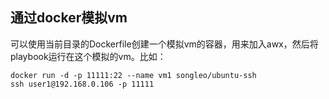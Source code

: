 ## 通过docker模拟vm

可以使用当前目录的Dockerfile创建一个模拟vm的容器，用来加入awx，然后将playbook运行在这个模拟的vm。比如：

```
docker run -d -p 11111:22 --name vm1 songleo/ubuntu-ssh
ssh user1@192.168.0.106 -p 11111
```
